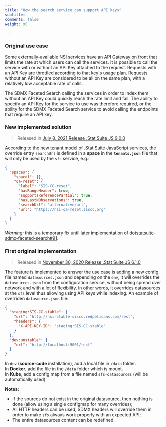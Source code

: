 ```yaml
---
title: "How the search service can support API keys"
subtitle: 
comments: false
weight: 95

---
```




### Original use case
Some externally-available NSI services have an API Gateway on front that limits the rate at which users can call the services. It is possible to call the service with or without an API Key attached to the request. Requests with an API Key are throttled according to that key's usage plan. Requests without an API Key are considered to be all on the same plan, with a relatively low acceptable rate of calls. 

The SDMX Faceted Search calling the services in order to index them without an API Key could quickly reach the rate limit and fail. The ability to specify an API Key for the service to use was therefore required, or the ability for the SDMX Faceted Search service to avoid calling the endpoints that require an API key.

### New implemented solution
> Released in [July 8, 2021 Release .Stat Suite JS 9.0.0](https://sis-cc.gitlab.io/dotstatsuite-documentation/changelog/#july-8-2021)

According to the [new tenant model](https://sis-cc.gitlab.io/dotstatsuite-documentation/tenant-model/) of .Stat Suite JavaScript services, the override entry `searchUrl` is defined in a **space** in the **`tenants.json`** file that will only be used by the `sfs` service, e.g.:

```json
{
  "spaces": {
    "space1": {},
    "qa-reset": {
      "label": "SIS-CC-reset",
      "hasRangeHeader": true,
      "supportsReferencePartial": true,
      "hasLastNObservations": true,
      "searchUrl": "alternative/url",
      "url": "https://nsi-qa-reset.siscc.org"
    }
  }
}
```

*Warning:* this is a temporary fix until later implementation of [dotstatsuite-sdmx-faceted-search#91](https://gitlab.com/sis-cc/.stat-suite/dotstatsuite-sdmx-faceted-search/-/issues/91).

### First original implementation
> Released in [November 30, 2020 Release .Stat Suite JS 6.1.0](https://sis-cc.gitlab.io/dotstatsuite-documentation/changelog/#november-30-2020)

The feature is implemented to answer the use case is adding a new config. file named `datasources.json` and depending on the `env`, it will overrides the `datasources.json` from the configuration service, without being spread over network and with a lot of flexibility. In other words, it overrides datasources at the `sfs` level thus allowing using API keys while indexing. An example of overriden `datasource.json` file:

```json
{
  "staging:SIS-CC-stable": {
    "url": "http://nsi-stable-siscc.redpelicans.com/rest",
    "headers": {
      "X-API-KEY-ID": "staging:SIS-CC-stable"
    }
  },
  "dev:unstable": {
    "url": "http://localhost:9001/rest"
  }
}
```

In `dev` (**source-code** installation), add a local file in `/data` folder.  
In **Docker**, add the file in the `/data` folder which is mount.  
In **Kube**, add a config map from a file named `sfs-datasources` (will be automatically used).

**Notes:**
* If the sources do not exist in the original datasource, then nothing is done (allow using a single configmap for many overrides);
* All HTTP headers can be used, SDMX headers will override them in order to make `sfs` always work properly with an expected API;
* The entire datasources content can be redefined.
